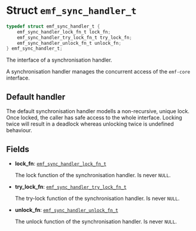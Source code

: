 # Struct `emf_sync_handler_t`

```c
typedef struct emf_sync_handler_t {
    emf_sync_handler_lock_fn_t lock_fn;
    emf_sync_handler_try_lock_fn_t try_lock_fn;
    emf_sync_handler_unlock_fn_t unlock_fn;
} emf_sync_handler_t;
```

The interface of a synchronisation handler.

A synchronisation handler manages the concurrent access of the `emf-core` interface.

## Default handler

The default synchronisation handler modells a non-recursive, unique lock. Once locked, the caller has safe access to the whole interface. Locking twice will result in a deadlock whereas unlocking twice is undefined behaviour.

## Fields

- **lock_fn**: [`emf_sync_handler_lock_fn_t`](./type.emf_sync_handler_lock_fn_t.md)

    The lock function of the synchronisation handler.
    Is never `NULL`.

- **try_lock_fn**: [`emf_sync_handler_try_lock_fn_t`](./type.emf_sync_handler_try_lock_fn_t.md)

    The try-lock function of the synchronisation handler.
    Is never `NULL`.

- **unlock_fn**: [`emf_sync_handler_unlock_fn_t`](./type.emf_sync_handler_unlock_fn_t.md)

    The unlock function of the synchronisation handler.
    Is never `NULL`.
